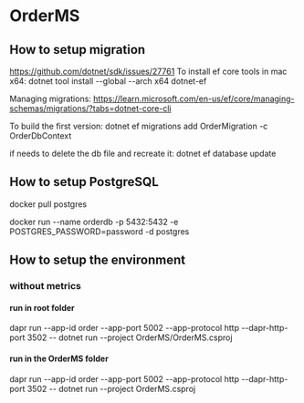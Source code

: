 ﻿# OrderMS

## How to setup migration

https://github.com/dotnet/sdk/issues/27761
To install ef core tools in mac x64:
dotnet tool install --global --arch x64 dotnet-ef

Managing migrations:
https://learn.microsoft.com/en-us/ef/core/managing-schemas/migrations/?tabs=dotnet-core-cli

To build the first version:
dotnet ef migrations add OrderMigration -c OrderDbContext

if needs to delete the db file and recreate it:
dotnet ef database update

## How to setup PostgreSQL

docker pull postgres

docker run --name orderdb -p 5432:5432 -e POSTGRES_PASSWORD=password -d postgres

## How to setup the environment

### without metrics

#### run in root folder
dapr run --app-id order --app-port 5002 --app-protocol http --dapr-http-port 3502 -- dotnet run --project OrderMS/OrderMS.csproj

#### run in the OrderMS folder
dapr run --app-id order --app-port 5002 --app-protocol http --dapr-http-port 3502 -- dotnet run --project OrderMS.csproj

